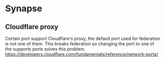 # Synapse

## Cloudflare proxy

Certain port support Cloudflare's proxy, the default port used for federation is not one of them.
This breaks federation so changing the port to one of the supports ports solves this problem.
<https://developers.cloudflare.com/fundamentals/reference/network-ports/>
